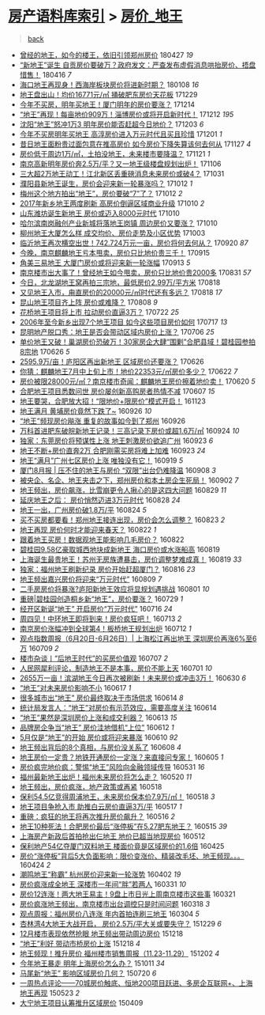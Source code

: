 [房产语料库索引](../../README.md)  > [房价_地王](房价_地王.md)
====
> [back](../README.md)

- [曾经的地王，如今的楼王，依旧引领郑州房价](http://jkwz.applinzi.com/ittc/7096727786834363403.html#%E6%9B%BE%E7%BB%8F%E7%9A%84%E5%9C%B0%E7%8E%8B%EF%BC%8C%E5%A6%82%E4%BB%8A%E7%9A%84%E6%A5%BC%E7%8E%8B%EF%BC%8C%E4%BE%9D%E6%97%A7%E5%BC%95%E9%A2%86%E9%83%91%E5%B7%9E%E6%88%BF%E4%BB%B7) 180427 *19* 
- [“新地王”诞生  自贡房价要破万？政府发文：严查发布虚假消息哄抬房价、捂盘惜售！](http://jkwz.applinzi.com/ittc/7092659432431551494.html#%E2%80%9C%E6%96%B0%E5%9C%B0%E7%8E%8B%E2%80%9D%E8%AF%9E%E7%94%9F++%E8%87%AA%E8%B4%A1%E6%88%BF%E4%BB%B7%E8%A6%81%E7%A0%B4%E4%B8%87%EF%BC%9F%E6%94%BF%E5%BA%9C%E5%8F%91%E6%96%87%EF%BC%9A%E4%B8%A5%E6%9F%A5%E5%8F%91%E5%B8%83%E8%99%9A%E5%81%87%E6%B6%88%E6%81%AF%E5%93%84%E6%8A%AC%E6%88%BF%E4%BB%B7%E3%80%81%E6%8D%82%E7%9B%98%E6%83%9C%E5%94%AE%EF%BC%81) 180416 *7* 
- [海口地王再现身！西海岸板块房价将进新时期？](http://jkwz.applinzi.com/ittc/7056209998328103946.html#%E6%B5%B7%E5%8F%A3%E5%9C%B0%E7%8E%8B%E5%86%8D%E7%8E%B0%E8%BA%AB%EF%BC%81%E8%A5%BF%E6%B5%B7%E5%B2%B8%E6%9D%BF%E5%9D%97%E6%88%BF%E4%BB%B7%E5%B0%86%E8%BF%9B%E6%96%B0%E6%97%B6%E6%9C%9F%EF%BC%9F) 180108 *16* 
- [地王盘出山！均价16771元/㎡ 捅破肥东房价天花板](http://jkwz.applinzi.com/ittc/7052596716501468176.html#%E5%9C%B0%E7%8E%8B%E7%9B%98%E5%87%BA%E5%B1%B1%EF%BC%81%E5%9D%87%E4%BB%B716771%E5%85%83%2F%E3%8E%A1+%E6%8D%85%E7%A0%B4%E8%82%A5%E4%B8%9C%E6%88%BF%E4%BB%B7%E5%A4%A9%E8%8A%B1%E6%9D%BF) 171229  
- [今年不买房，明年买地王！厦门明年的房价要涨？](http://jkwz.applinzi.com/ittc/7046962003627738128.html#%E4%BB%8A%E5%B9%B4%E4%B8%8D%E4%B9%B0%E6%88%BF%EF%BC%8C%E6%98%8E%E5%B9%B4%E4%B9%B0%E5%9C%B0%E7%8E%8B%EF%BC%81%E5%8E%A6%E9%97%A8%E6%98%8E%E5%B9%B4%E7%9A%84%E6%88%BF%E4%BB%B7%E8%A6%81%E6%B6%A8%EF%BC%9F) 171214  
- [“地王”再现！每亩地价909万！淄博房价或将开启新时代！](http://jkwz.applinzi.com/ittc/7046152903209780240.html#%E2%80%9C%E5%9C%B0%E7%8E%8B%E2%80%9D%E5%86%8D%E7%8E%B0%EF%BC%81%E6%AF%8F%E4%BA%A9%E5%9C%B0%E4%BB%B7909%E4%B8%87%EF%BC%81%E6%B7%84%E5%8D%9A%E6%88%BF%E4%BB%B7%E6%88%96%E5%B0%86%E5%BC%80%E5%90%AF%E6%96%B0%E6%97%B6%E4%BB%A3%EF%BC%81) 171212 *195* 
- [沈阳“地王”怒冲1万3 明年房价能否赶超今日地价？](http://jkwz.applinzi.com/ittc/7042763844198335504.html#%E6%B2%88%E9%98%B3%E2%80%9C%E5%9C%B0%E7%8E%8B%E2%80%9D%E6%80%92%E5%86%B21%E4%B8%873+%E6%98%8E%E5%B9%B4%E6%88%BF%E4%BB%B7%E8%83%BD%E5%90%A6%E8%B5%B6%E8%B6%85%E4%BB%8A%E6%97%A5%E5%9C%B0%E4%BB%B7%EF%BC%9F) 171203 *6* 
- [今年不买房明年买地王 高淳房价进入万元时代且买且珍惜](http://jkwz.applinzi.com/ittc/7042052443561526288.html#%E4%BB%8A%E5%B9%B4%E4%B8%8D%E4%B9%B0%E6%88%BF%E6%98%8E%E5%B9%B4%E4%B9%B0%E5%9C%B0%E7%8E%8B+%E9%AB%98%E6%B7%B3%E6%88%BF%E4%BB%B7%E8%BF%9B%E5%85%A5%E4%B8%87%E5%85%83%E6%97%B6%E4%BB%A3%E4%B8%94%E4%B9%B0%E4%B8%94%E7%8F%8D%E6%83%9C) 171201 *1* 
- [昔日地王面粉贵过面包意在推高房价 如今房价下降失算该何去何从](http://jkwz.applinzi.com/ittc/7040680835190096913.html#%E6%98%94%E6%97%A5%E5%9C%B0%E7%8E%8B%E9%9D%A2%E7%B2%89%E8%B4%B5%E8%BF%87%E9%9D%A2%E5%8C%85%E6%84%8F%E5%9C%A8%E6%8E%A8%E9%AB%98%E6%88%BF%E4%BB%B7+%E5%A6%82%E4%BB%8A%E6%88%BF%E4%BB%B7%E4%B8%8B%E9%99%8D%E5%A4%B1%E7%AE%97%E8%AF%A5%E4%BD%95%E5%8E%BB%E4%BD%95%E4%BB%8E) 171127 *4* 
- [房价低于周边1万/㎡，土拍没地王，未来楼市要降温？](http://jkwz.applinzi.com/ittc/7038333739883562000.html#%E6%88%BF%E4%BB%B7%E4%BD%8E%E4%BA%8E%E5%91%A8%E8%BE%B91%E4%B8%87%2F%E3%8E%A1%EF%BC%8C%E5%9C%9F%E6%8B%8D%E6%B2%A1%E5%9C%B0%E7%8E%8B%EF%BC%8C%E6%9C%AA%E6%9D%A5%E6%A5%BC%E5%B8%82%E8%A6%81%E9%99%8D%E6%B8%A9%EF%BC%9F) 171121 *1* 
- [南京高新明年房价奔2.5万/平？又一地王级楼盘规划出炉！](http://jkwz.applinzi.com/ittc/7032847144522875920.html#%E5%8D%97%E4%BA%AC%E9%AB%98%E6%96%B0%E6%98%8E%E5%B9%B4%E6%88%BF%E4%BB%B7%E5%A5%942.5%E4%B8%87%2F%E5%B9%B3%EF%BC%9F%E5%8F%88%E4%B8%80%E5%9C%B0%E7%8E%8B%E7%BA%A7%E6%A5%BC%E7%9B%98%E8%A7%84%E5%88%92%E5%87%BA%E7%82%89%EF%BC%81) 171106  
- [三大超2万地王动工！江北新区丢重磅消息未来房价或破4？](http://jkwz.applinzi.com/ittc/7030616995916153872.html#%E4%B8%89%E5%A4%A7%E8%B6%852%E4%B8%87%E5%9C%B0%E7%8E%8B%E5%8A%A8%E5%B7%A5%EF%BC%81%E6%B1%9F%E5%8C%97%E6%96%B0%E5%8C%BA%E4%B8%A2%E9%87%8D%E7%A3%85%E6%B6%88%E6%81%AF%E6%9C%AA%E6%9D%A5%E6%88%BF%E4%BB%B7%E6%88%96%E7%A0%B44%EF%BC%9F) 171031  
- [濮阳县新地王诞生，房价会迎来新一轮暴涨吗？](http://jkwz.applinzi.com/ittc/7023614621217457169.html#%E6%BF%AE%E9%98%B3%E5%8E%BF%E6%96%B0%E5%9C%B0%E7%8E%8B%E8%AF%9E%E7%94%9F%EF%BC%8C%E6%88%BF%E4%BB%B7%E4%BC%9A%E8%BF%8E%E6%9D%A5%E6%96%B0%E4%B8%80%E8%BD%AE%E6%9A%B4%E6%B6%A8%E5%90%97%EF%BC%9F) 171012 *1* 
- [梅州这个地方拍出“地王”，房价要破“7”了？](http://jkwz.applinzi.com/ittc/7023468667948499985.html#%E6%A2%85%E5%B7%9E%E8%BF%99%E4%B8%AA%E5%9C%B0%E6%96%B9%E6%8B%8D%E5%87%BA%E2%80%9C%E5%9C%B0%E7%8E%8B%E2%80%9D%EF%BC%8C%E6%88%BF%E4%BB%B7%E8%A6%81%E7%A0%B4%E2%80%9C7%E2%80%9D%E4%BA%86%EF%BC%9F) 171012 *2* 
- [2017年新乡地王两度刷新 高房价倒逼区域商业升级](http://jkwz.applinzi.com/ittc/7022814175733220369.html#2017%E5%B9%B4%E6%96%B0%E4%B9%A1%E5%9C%B0%E7%8E%8B%E4%B8%A4%E5%BA%A6%E5%88%B7%E6%96%B0+%E9%AB%98%E6%88%BF%E4%BB%B7%E5%80%92%E9%80%BC%E5%8C%BA%E5%9F%9F%E5%95%86%E4%B8%9A%E5%8D%87%E7%BA%A7) 171010 *2* 
- [山东潍坊诞生新地王 房价或迈入8000元时代](http://jkwz.applinzi.com/ittc/7022752079490319376.html#%E5%B1%B1%E4%B8%9C%E6%BD%8D%E5%9D%8A%E8%AF%9E%E7%94%9F%E6%96%B0%E5%9C%B0%E7%8E%8B+%E6%88%BF%E4%BB%B7%E6%88%96%E8%BF%88%E5%85%A58000%E5%85%83%E6%97%B6%E4%BB%A3) 171010  
- [哈尔滨南岗融创产业新城将落地王岗镇 周边房价又要涨？](http://jkwz.applinzi.com/ittc/7022701353187673105.html#%E5%93%88%E5%B0%94%E6%BB%A8%E5%8D%97%E5%B2%97%E8%9E%8D%E5%88%9B%E4%BA%A7%E4%B8%9A%E6%96%B0%E5%9F%8E%E5%B0%86%E8%90%BD%E5%9C%B0%E7%8E%8B%E5%B2%97%E9%95%87+%E5%91%A8%E8%BE%B9%E6%88%BF%E4%BB%B7%E5%8F%88%E8%A6%81%E6%B6%A8%EF%BC%9F) 171010  
- [柳州地王大厦怎么样 成交均价、房价走势及小区优势](http://jkwz.applinzi.com/ittc/7020136842542973969.html#%E6%9F%B3%E5%B7%9E%E5%9C%B0%E7%8E%8B%E5%A4%A7%E5%8E%A6%E6%80%8E%E4%B9%88%E6%A0%B7+%E6%88%90%E4%BA%A4%E5%9D%87%E4%BB%B7%E3%80%81%E6%88%BF%E4%BB%B7%E8%B5%B0%E5%8A%BF%E5%8F%8A%E5%B0%8F%E5%8C%BA%E4%BC%98%E5%8A%BF) 171003  
- [临沂地王再次横空出世！742.724万元一亩，房价将何去何从？](http://jkwz.applinzi.com/ittc/7015132946330289169.html#%E4%B8%B4%E6%B2%82%E5%9C%B0%E7%8E%8B%E5%86%8D%E6%AC%A1%E6%A8%AA%E7%A9%BA%E5%87%BA%E4%B8%96%EF%BC%81742.724%E4%B8%87%E5%85%83%E4%B8%80%E4%BA%A9%EF%BC%8C%E6%88%BF%E4%BB%B7%E5%B0%86%E4%BD%95%E5%8E%BB%E4%BD%95%E4%BB%8E%EF%BC%9F) 170920 *87* 
- [今晚，南京麒麟地王亏本甩卖，房价只比地价贵三千！](http://jkwz.applinzi.com/ittc/7013600644232119056.html#%E4%BB%8A%E6%99%9A%EF%BC%8C%E5%8D%97%E4%BA%AC%E9%BA%92%E9%BA%9F%E5%9C%B0%E7%8E%8B%E4%BA%8F%E6%9C%AC%E7%94%A9%E5%8D%96%EF%BC%8C%E6%88%BF%E4%BB%B7%E5%8F%AA%E6%AF%94%E5%9C%B0%E4%BB%B7%E8%B4%B5%E4%B8%89%E5%8D%83%EF%BC%81) 170915  
- [角美三易地王 大厦门房价或将迎来新一轮涨幅](http://jkwz.applinzi.com/ittc/7012717374019732497.html#%E8%A7%92%E7%BE%8E%E4%B8%89%E6%98%93%E5%9C%B0%E7%8E%8B+%E5%A4%A7%E5%8E%A6%E9%97%A8%E6%88%BF%E4%BB%B7%E6%88%96%E5%B0%86%E8%BF%8E%E6%9D%A5%E6%96%B0%E4%B8%80%E8%BD%AE%E6%B6%A8%E5%B9%85) 170913 *5* 
- [南京楼市出大事了！曾经地王如今甩卖，房价只比地价贵2000多](http://jkwz.applinzi.com/ittc/7007921127916307472.html#%E5%8D%97%E4%BA%AC%E6%A5%BC%E5%B8%82%E5%87%BA%E5%A4%A7%E4%BA%8B%E4%BA%86%EF%BC%81%E6%9B%BE%E7%BB%8F%E5%9C%B0%E7%8E%8B%E5%A6%82%E4%BB%8A%E7%94%A9%E5%8D%96%EF%BC%8C%E6%88%BF%E4%BB%B7%E5%8F%AA%E6%AF%94%E5%9C%B0%E4%BB%B7%E8%B4%B52000%E5%A4%9A) 170831 *57* 
- [今日，北龙湖地王窝再拍三宗地，最低房价2.99万/平方米](http://jkwz.applinzi.com/ittc/7003144972906529809.html#%E4%BB%8A%E6%97%A5%EF%BC%8C%E5%8C%97%E9%BE%99%E6%B9%96%E5%9C%B0%E7%8E%8B%E7%AA%9D%E5%86%8D%E6%8B%8D%E4%B8%89%E5%AE%97%E5%9C%B0%EF%BC%8C%E6%9C%80%E4%BD%8E%E6%88%BF%E4%BB%B72.99%E4%B8%87%2F%E5%B9%B3%E6%96%B9%E7%B1%B3) 170818  
- [又见地王入市，甪直房价的20000元/㎡时代还有多远？](http://jkwz.applinzi.com/ittc/7003066434262139921.html#%E5%8F%88%E8%A7%81%E5%9C%B0%E7%8E%8B%E5%85%A5%E5%B8%82%EF%BC%8C%E7%94%AA%E7%9B%B4%E6%88%BF%E4%BB%B7%E7%9A%8420000%E5%85%83%2F%E3%8E%A1%E6%97%B6%E4%BB%A3%E8%BF%98%E6%9C%89%E5%A4%9A%E8%BF%9C%EF%BC%9F) 170818 *17* 
- [昆山地王项目齐上阵 房价或难降？](http://jkwz.applinzi.com/ittc/6999553795393324049.html#%E6%98%86%E5%B1%B1%E5%9C%B0%E7%8E%8B%E9%A1%B9%E7%9B%AE%E9%BD%90%E4%B8%8A%E9%98%B5+%E6%88%BF%E4%BB%B7%E6%88%96%E9%9A%BE%E9%99%8D%EF%BC%9F) 170808 *9* 
- [花桥地王项目将上市 拉动房价直逼3万？](http://jkwz.applinzi.com/ittc/6993243750888113168.html#%E8%8A%B1%E6%A1%A5%E5%9C%B0%E7%8E%8B%E9%A1%B9%E7%9B%AE%E5%B0%86%E4%B8%8A%E5%B8%82+%E6%8B%89%E5%8A%A8%E6%88%BF%E4%BB%B7%E7%9B%B4%E9%80%BC3%E4%B8%87%EF%BC%9F) 170722 *25* 
- [2006年至今新乡出现7个地王项目 如今这些项目房价如何](http://jkwz.applinzi.com/ittc/6991267062927066129.html#2006%E5%B9%B4%E8%87%B3%E4%BB%8A%E6%96%B0%E4%B9%A1%E5%87%BA%E7%8E%B07%E4%B8%AA%E5%9C%B0%E7%8E%8B%E9%A1%B9%E7%9B%AE+%E5%A6%82%E4%BB%8A%E8%BF%99%E4%BA%9B%E9%A1%B9%E7%9B%AE%E6%88%BF%E4%BB%B7%E5%A6%82%E4%BD%95) 170717 *13* 
- [昆明地产脱口秀：地王是否会带动区域内房价上涨？](http://jkwz.applinzi.com/ittc/6986985297945297936.html#%E6%98%86%E6%98%8E%E5%9C%B0%E4%BA%A7%E8%84%B1%E5%8F%A3%E7%A7%80%EF%BC%9A%E5%9C%B0%E7%8E%8B%E6%98%AF%E5%90%A6%E4%BC%9A%E5%B8%A6%E5%8A%A8%E5%8C%BA%E5%9F%9F%E5%86%85%E6%88%BF%E4%BB%B7%E4%B8%8A%E6%B6%A8%EF%BC%9F) 170706 *25* 
- [单价地王又破！巢湖房价恐破万！30家房企大肆“围剿”合肥县域！碧桂园参拍8宗地](http://jkwz.applinzi.com/ittc/6983623530447897605.html#%E5%8D%95%E4%BB%B7%E5%9C%B0%E7%8E%8B%E5%8F%88%E7%A0%B4%EF%BC%81%E5%B7%A2%E6%B9%96%E6%88%BF%E4%BB%B7%E6%81%90%E7%A0%B4%E4%B8%87%EF%BC%8130%E5%AE%B6%E6%88%BF%E4%BC%81%E5%A4%A7%E8%82%86%E2%80%9C%E5%9B%B4%E5%89%BF%E2%80%9D%E5%90%88%E8%82%A5%E5%8E%BF%E5%9F%9F%EF%BC%81%E7%A2%A7%E6%A1%82%E5%9B%AD%E5%8F%82%E6%8B%8D8%E5%AE%97%E5%9C%B0) 170626 *5* 
- [2595.9万/亩！庐阳区再出新地王 区域房价还要涨？](http://jkwz.applinzi.com/ittc/6983579022637138948.html#2595.9%E4%B8%87%2F%E4%BA%A9%EF%BC%81%E5%BA%90%E9%98%B3%E5%8C%BA%E5%86%8D%E5%87%BA%E6%96%B0%E5%9C%B0%E7%8E%8B+%E5%8C%BA%E5%9F%9F%E6%88%BF%E4%BB%B7%E8%BF%98%E8%A6%81%E6%B6%A8%EF%BC%9F) 170626  
- [你猜：麒麟地王7月中上旬上市！地价22353元/㎡房价多少？](http://jkwz.applinzi.com/ittc/6982022993956832261.html#%E4%BD%A0%E7%8C%9C%EF%BC%9A%E9%BA%92%E9%BA%9F%E5%9C%B0%E7%8E%8B7%E6%9C%88%E4%B8%AD%E4%B8%8A%E6%97%AC%E4%B8%8A%E5%B8%82%EF%BC%81%E5%9C%B0%E4%BB%B722353%E5%85%83%2F%E3%8E%A1%E6%88%BF%E4%BB%B7%E5%A4%9A%E5%B0%91%EF%BC%9F) 170622 *7* 
- [房价被限28000元/㎡？南京楼市奇闻：麒麟地王房价擦着地价卖！](http://jkwz.applinzi.com/ittc/6981308004128261125.html#%E6%88%BF%E4%BB%B7%E8%A2%AB%E9%99%9028000%E5%85%83%2F%E3%8E%A1%EF%BC%9F%E5%8D%97%E4%BA%AC%E6%A5%BC%E5%B8%82%E5%A5%87%E9%97%BB%EF%BC%9A%E9%BA%92%E9%BA%9F%E5%9C%B0%E7%8E%8B%E6%88%BF%E4%BB%B7%E6%93%A6%E7%9D%80%E5%9C%B0%E4%BB%B7%E5%8D%96%EF%BC%81) 170620 *5* 
- [合肥地王项目悉数问世 房价屡创新高购房者热情不减](http://jkwz.applinzi.com/ittc/6976338147838264324.html#%E5%90%88%E8%82%A5%E5%9C%B0%E7%8E%8B%E9%A1%B9%E7%9B%AE%E6%82%89%E6%95%B0%E9%97%AE%E4%B8%96+%E6%88%BF%E4%BB%B7%E5%B1%A1%E5%88%9B%E6%96%B0%E9%AB%98%E8%B4%AD%E6%88%BF%E8%80%85%E7%83%AD%E6%83%85%E4%B8%8D%E5%87%8F) 170607 *15* 
- [地王要哭，合肥放大招！“限地价+限房价”模式开启！](http://jkwz.applinzi.com/ittc/6903703098576339972.html#%E5%9C%B0%E7%8E%8B%E8%A6%81%E5%93%AD%EF%BC%8C%E5%90%88%E8%82%A5%E6%94%BE%E5%A4%A7%E6%8B%9B%EF%BC%81%E2%80%9C%E9%99%90%E5%9C%B0%E4%BB%B7%2B%E9%99%90%E6%88%BF%E4%BB%B7%E2%80%9D%E6%A8%A1%E5%BC%8F%E5%BC%80%E5%90%AF%EF%BC%81) 161123  
- [地王满月 黄埔房价竟然下跌了~](http://jkwz.applinzi.com/ittc/6882295006617928708.html#%E5%9C%B0%E7%8E%8B%E6%BB%A1%E6%9C%88+%E9%BB%84%E5%9F%94%E6%88%BF%E4%BB%B7%E7%AB%9F%E7%84%B6%E4%B8%8B%E8%B7%8C%E4%BA%86%7E) 160926 *10* 
- [“地王”频现房价飚涨 重复的故事如今到了郑州](http://jkwz.applinzi.com/ittc/6882105369672811524.html#%E2%80%9C%E5%9C%B0%E7%8E%8B%E2%80%9D%E9%A2%91%E7%8E%B0%E6%88%BF%E4%BB%B7%E9%A3%9A%E6%B6%A8+%E9%87%8D%E5%A4%8D%E7%9A%84%E6%95%85%E4%BA%8B%E5%A6%82%E4%BB%8A%E5%88%B0%E4%BA%86%E9%83%91%E5%B7%9E) 160926  
- [万科首进肥东破皖新地王记录！三高记录下房价或超1.6万/㎡](http://jkwz.applinzi.com/ittc/6881534382392738820.html#%E4%B8%87%E7%A7%91%E9%A6%96%E8%BF%9B%E8%82%A5%E4%B8%9C%E7%A0%B4%E7%9A%96%E6%96%B0%E5%9C%B0%E7%8E%8B%E8%AE%B0%E5%BD%95%EF%BC%81%E4%B8%89%E9%AB%98%E8%AE%B0%E5%BD%95%E4%B8%8B%E6%88%BF%E4%BB%B7%E6%88%96%E8%B6%851.6%E4%B8%87%2F%E3%8E%A1) 160924 *10* 
- [独家：东莞房价将预谋性上涨 地王刺激房价欲追广州](http://jkwz.applinzi.com/ittc/6881019191783588868.html#%E7%8B%AC%E5%AE%B6%EF%BC%9A%E4%B8%9C%E8%8E%9E%E6%88%BF%E4%BB%B7%E5%B0%86%E9%A2%84%E8%B0%8B%E6%80%A7%E4%B8%8A%E6%B6%A8+%E5%9C%B0%E7%8E%8B%E5%88%BA%E6%BF%80%E6%88%BF%E4%BB%B7%E6%AC%B2%E8%BF%BD%E5%B9%BF%E5%B7%9E) 160923 *6* 
- [地王不断+房价直奔2万 合肥刚需买房将难上加难](http://jkwz.applinzi.com/ittc/6880983074552153093.html#%E5%9C%B0%E7%8E%8B%E4%B8%8D%E6%96%AD%2B%E6%88%BF%E4%BB%B7%E7%9B%B4%E5%A5%942%E4%B8%87+%E5%90%88%E8%82%A5%E5%88%9A%E9%9C%80%E4%B9%B0%E6%88%BF%E5%B0%86%E9%9A%BE%E4%B8%8A%E5%8A%A0%E9%9A%BE) 160923 *24* 
- [地王“满月”广州七区房价上涨 唯独没有它！](http://jkwz.applinzi.com/ittc/6879649949024781317.html#%E5%9C%B0%E7%8E%8B%E2%80%9C%E6%BB%A1%E6%9C%88%E2%80%9D%E5%B9%BF%E5%B7%9E%E4%B8%83%E5%8C%BA%E6%88%BF%E4%BB%B7%E4%B8%8A%E6%B6%A8+%E5%94%AF%E7%8B%AC%E6%B2%A1%E6%9C%89%E5%AE%83%EF%BC%81) 160919 *5* 
- [厦门8月报 | 压不住的地王与房价 “双限”出台仍难降温](http://jkwz.applinzi.com/ittc/6875529612523734021.html#%E5%8E%A6%E9%97%A88%E6%9C%88%E6%8A%A5+%7C+%E5%8E%8B%E4%B8%8D%E4%BD%8F%E7%9A%84%E5%9C%B0%E7%8E%8B%E4%B8%8E%E6%88%BF%E4%BB%B7+%E2%80%9C%E5%8F%8C%E9%99%90%E2%80%9D%E5%87%BA%E5%8F%B0%E4%BB%8D%E9%9A%BE%E9%99%8D%E6%B8%A9) 160908 *3* 
- [被央企、名企、地王夹击之下，郑州房价和本土房企生死局！](http://jkwz.applinzi.com/ittc/6873259105971602437.html#%E8%A2%AB%E5%A4%AE%E4%BC%81%E3%80%81%E5%90%8D%E4%BC%81%E3%80%81%E5%9C%B0%E7%8E%8B%E5%A4%B9%E5%87%BB%E4%B9%8B%E4%B8%8B%EF%BC%8C%E9%83%91%E5%B7%9E%E6%88%BF%E4%BB%B7%E5%92%8C%E6%9C%AC%E5%9C%9F%E6%88%BF%E4%BC%81%E7%94%9F%E6%AD%BB%E5%B1%80%EF%BC%81) 160902 *7* 
- [地王频出，房价飙涨，比雪崩更令人揪心的是这四大问题](http://jkwz.applinzi.com/ittc/6871741705136636933.html#%E5%9C%B0%E7%8E%8B%E9%A2%91%E5%87%BA%EF%BC%8C%E6%88%BF%E4%BB%B7%E9%A3%99%E6%B6%A8%EF%BC%8C%E6%AF%94%E9%9B%AA%E5%B4%A9%E6%9B%B4%E4%BB%A4%E4%BA%BA%E6%8F%AA%E5%BF%83%E7%9A%84%E6%98%AF%E8%BF%99%E5%9B%9B%E5%A4%A7%E9%97%AE%E9%A2%98) 160829 *11* 
- [延庆地王之后： 房价悄然迈进3万元时代](http://jkwz.applinzi.com/ittc/6871427448989811716.html#%E5%BB%B6%E5%BA%86%E5%9C%B0%E7%8E%8B%E4%B9%8B%E5%90%8E%EF%BC%9A+%E6%88%BF%E4%BB%B7%E6%82%84%E7%84%B6%E8%BF%88%E8%BF%9B3%E4%B8%87%E5%85%83%E6%97%B6%E4%BB%A3) 160828 *24* 
- [地王一出，广州房价破1.8万/平](http://jkwz.applinzi.com/ittc/6869934396991341572.html#%E5%9C%B0%E7%8E%8B%E4%B8%80%E5%87%BA%EF%BC%8C%E5%B9%BF%E5%B7%9E%E6%88%BF%E4%BB%B7%E7%A0%B41.8%E4%B8%87%2F%E5%B9%B3) 160824 *5* 
- [买不买房都要看！郑州地王接连出现，房价会怎么调整？](http://jkwz.applinzi.com/ittc/6869503065702532101.html#%E4%B9%B0%E4%B8%8D%E4%B9%B0%E6%88%BF%E9%83%BD%E8%A6%81%E7%9C%8B%EF%BC%81%E9%83%91%E5%B7%9E%E5%9C%B0%E7%8E%8B%E6%8E%A5%E8%BF%9E%E5%87%BA%E7%8E%B0%EF%BC%8C%E6%88%BF%E4%BB%B7%E4%BC%9A%E6%80%8E%E4%B9%88%E8%B0%83%E6%95%B4%EF%BC%9F) 160823 *2* 
- [地王再现 房价何时才能迎来春天？](http://jkwz.applinzi.com/ittc/6869231177747137540.html#%E5%9C%B0%E7%8E%8B%E5%86%8D%E7%8E%B0+%E6%88%BF%E4%BB%B7%E4%BD%95%E6%97%B6%E6%89%8D%E8%83%BD%E8%BF%8E%E6%9D%A5%E6%98%A5%E5%A4%A9%EF%BC%9F) 160822 *1* 
- [跟着地王买房！数据观地王能影响几毛房价？](http://jkwz.applinzi.com/ittc/6869112954787726341.html#%E8%B7%9F%E7%9D%80%E5%9C%B0%E7%8E%8B%E4%B9%B0%E6%88%BF%EF%BC%81%E6%95%B0%E6%8D%AE%E8%A7%82%E5%9C%B0%E7%8E%8B%E8%83%BD%E5%BD%B1%E5%93%8D%E5%87%A0%E6%AF%9B%E6%88%BF%E4%BB%B7%EF%BC%9F) 160822  
- [碧桂园9.58亿豪取城西地块成新地王 海口房价或水涨船高](http://jkwz.applinzi.com/ittc/6868213743653225477.html#%E7%A2%A7%E6%A1%82%E5%9B%AD9.58%E4%BA%BF%E8%B1%AA%E5%8F%96%E5%9F%8E%E8%A5%BF%E5%9C%B0%E5%9D%97%E6%88%90%E6%96%B0%E5%9C%B0%E7%8E%8B+%E6%B5%B7%E5%8F%A3%E6%88%BF%E4%BB%B7%E6%88%96%E6%B0%B4%E6%B6%A8%E8%88%B9%E9%AB%98) 160819  
- [上海诞生最贵地王！苏州无房族遭暴击，房价调整梦难成真！](http://jkwz.applinzi.com/ittc/6868079450301924357.html#%E4%B8%8A%E6%B5%B7%E8%AF%9E%E7%94%9F%E6%9C%80%E8%B4%B5%E5%9C%B0%E7%8E%8B%EF%BC%81%E8%8B%8F%E5%B7%9E%E6%97%A0%E6%88%BF%E6%97%8F%E9%81%AD%E6%9A%B4%E5%87%BB%EF%BC%8C%E6%88%BF%E4%BB%B7%E8%B0%83%E6%95%B4%E6%A2%A6%E9%9A%BE%E6%88%90%E7%9C%9F%EF%BC%81) 160819 *33* 
- [独家：福州地王刷新纪录 房价开始赶超厦门？](http://jkwz.applinzi.com/ittc/6866931283124552708.html#%E7%8B%AC%E5%AE%B6%EF%BC%9A%E7%A6%8F%E5%B7%9E%E5%9C%B0%E7%8E%8B%E5%88%B7%E6%96%B0%E7%BA%AA%E5%BD%95+%E6%88%BF%E4%BB%B7%E5%BC%80%E5%A7%8B%E8%B5%B6%E8%B6%85%E5%8E%A6%E9%97%A8%EF%BC%9F) 160816 *23* 
- [地王频出嘉兴房价将迎来“万元时代”](http://jkwz.applinzi.com/ittc/6864309072647685125.html#%E5%9C%B0%E7%8E%8B%E9%A2%91%E5%87%BA%E5%98%89%E5%85%B4%E6%88%BF%E4%BB%B7%E5%B0%86%E8%BF%8E%E6%9D%A5%E2%80%9C%E4%B8%87%E5%85%83%E6%97%B6%E4%BB%A3%E2%80%9D) 160809 *7* 
- [二手房房价将暴涨?庐阳新地王效应将显规划遇挑战](http://jkwz.applinzi.com/ittc/6861317098210591749.html#%E4%BA%8C%E6%89%8B%E6%88%BF%E6%88%BF%E4%BB%B7%E5%B0%86%E6%9A%B4%E6%B6%A8%3F%E5%BA%90%E9%98%B3%E6%96%B0%E5%9C%B0%E7%8E%8B%E6%95%88%E5%BA%94%E5%B0%86%E6%98%BE%E8%A7%84%E5%88%92%E9%81%87%E6%8C%91%E6%88%98) 160801 *10* 
- [重磅|碧桂园创造桐乡新“地王”，房价要涨？](http://jkwz.applinzi.com/ittc/6860295980288836612.html#%E9%87%8D%E7%A3%85%7C%E7%A2%A7%E6%A1%82%E5%9B%AD%E5%88%9B%E9%80%A0%E6%A1%90%E4%B9%A1%E6%96%B0%E2%80%9C%E5%9C%B0%E7%8E%8B%E2%80%9D%EF%BC%8C%E6%88%BF%E4%BB%B7%E8%A6%81%E6%B6%A8%EF%BC%9F) 160729 *1* 
- [经开区新诞“地王” 开启房价“万元时代”](http://jkwz.applinzi.com/ittc/6855000125977658373.html#%E7%BB%8F%E5%BC%80%E5%8C%BA%E6%96%B0%E8%AF%9E%E2%80%9C%E5%9C%B0%E7%8E%8B%E2%80%9D+%E5%BC%80%E5%90%AF%E6%88%BF%E4%BB%B7%E2%80%9C%E4%B8%87%E5%85%83%E6%97%B6%E4%BB%A3%E2%80%9D) 160716 *24* 
- [周四见！中环地王即将到来！房价疯狂吧！](http://jkwz.applinzi.com/ittc/6854427112748090372.html#%E5%91%A8%E5%9B%9B%E8%A7%81%EF%BC%81%E4%B8%AD%E7%8E%AF%E5%9C%B0%E7%8E%8B%E5%8D%B3%E5%B0%86%E5%88%B0%E6%9D%A5%EF%BC%81%E6%88%BF%E4%BB%B7%E7%96%AF%E7%8B%82%E5%90%A7%EF%BC%81) 160713 *2* 
- [南京房价涨幅冲到全球第4！板桥地王规划出炉](http://jkwz.applinzi.com/ittc/6853872319168250885.html#%E5%8D%97%E4%BA%AC%E6%88%BF%E4%BB%B7%E6%B6%A8%E5%B9%85%E5%86%B2%E5%88%B0%E5%85%A8%E7%90%83%E7%AC%AC4%EF%BC%81%E6%9D%BF%E6%A1%A5%E5%9C%B0%E7%8E%8B%E8%A7%84%E5%88%92%E5%87%BA%E7%82%89) 160712 *1* 
- [观点指数周报（6月20日-6月26日）| 上海松江再出地王 深圳房价再涨6%至6万](http://jkwz.applinzi.com/ittc/6852643169241662468.html#%E8%A7%82%E7%82%B9%E6%8C%87%E6%95%B0%E5%91%A8%E6%8A%A5%EF%BC%886%E6%9C%8820%E6%97%A5-6%E6%9C%8826%E6%97%A5%EF%BC%89%7C+%E4%B8%8A%E6%B5%B7%E6%9D%BE%E6%B1%9F%E5%86%8D%E5%87%BA%E5%9C%B0%E7%8E%8B+%E6%B7%B1%E5%9C%B3%E6%88%BF%E4%BB%B7%E5%86%8D%E6%B6%A86%25%E8%87%B36%E4%B8%87) 160709 *2* 
- [楼市杂谈丨“后地王时代”的买房价值观](http://jkwz.applinzi.com/ittc/6852112776046314501.html#%E6%A5%BC%E5%B8%82%E6%9D%82%E8%B0%88%E4%B8%A8%E2%80%9C%E5%90%8E%E5%9C%B0%E7%8E%8B%E6%97%B6%E4%BB%A3%E2%80%9D%E7%9A%84%E4%B9%B0%E6%88%BF%E4%BB%B7%E5%80%BC%E8%A7%82) 160707 *2* 
- [人民网犀利评论，制造地王不是本事，房价不能上天](http://jkwz.applinzi.com/ittc/6849841633423787013.html#%E4%BA%BA%E6%B0%91%E7%BD%91%E7%8A%80%E5%88%A9%E8%AF%84%E8%AE%BA%EF%BC%8C%E5%88%B6%E9%80%A0%E5%9C%B0%E7%8E%8B%E4%B8%8D%E6%98%AF%E6%9C%AC%E4%BA%8B%EF%BC%8C%E6%88%BF%E4%BB%B7%E4%B8%8D%E8%83%BD%E4%B8%8A%E5%A4%A9) 160701 *10* 
- [2655万一亩！滨湖地王今日再次被刷新！未来房价或冲击3万！](http://jkwz.applinzi.com/ittc/6849443141433951236.html#2655%E4%B8%87%E4%B8%80%E4%BA%A9%EF%BC%81%E6%BB%A8%E6%B9%96%E5%9C%B0%E7%8E%8B%E4%BB%8A%E6%97%A5%E5%86%8D%E6%AC%A1%E8%A2%AB%E5%88%B7%E6%96%B0%EF%BC%81%E6%9C%AA%E6%9D%A5%E6%88%BF%E4%BB%B7%E6%88%96%E5%86%B2%E5%87%BB3%E4%B8%87%EF%BC%81) 160630 *6* 
- [“地王”对未来房价影响不小](http://jkwz.applinzi.com/ittc/6844567154170790917.html#%E2%80%9C%E5%9C%B0%E7%8E%8B%E2%80%9D%E5%AF%B9%E6%9C%AA%E6%9D%A5%E6%88%BF%E4%BB%B7%E5%BD%B1%E5%93%8D%E4%B8%8D%E5%B0%8F) 160617 *1* 
- [很多城市出“地王” 房价最终取决于市场供求](http://jkwz.applinzi.com/ittc/6843606149475337221.html#%E5%BE%88%E5%A4%9A%E5%9F%8E%E5%B8%82%E5%87%BA%E2%80%9C%E5%9C%B0%E7%8E%8B%E2%80%9D+%E6%88%BF%E4%BB%B7%E6%9C%80%E7%BB%88%E5%8F%96%E5%86%B3%E4%BA%8E%E5%B8%82%E5%9C%BA%E4%BE%9B%E6%B1%82) 160614 *8* 
- [统计局发言人：“地王”对房价有示范效应，需要高度关注](http://jkwz.applinzi.com/ittc/6843480881880368132.html#%E7%BB%9F%E8%AE%A1%E5%B1%80%E5%8F%91%E8%A8%80%E4%BA%BA%EF%BC%9A%E2%80%9C%E5%9C%B0%E7%8E%8B%E2%80%9D%E5%AF%B9%E6%88%BF%E4%BB%B7%E6%9C%89%E7%A4%BA%E8%8C%83%E6%95%88%E5%BA%94%EF%BC%8C%E9%9C%80%E8%A6%81%E9%AB%98%E5%BA%A6%E5%85%B3%E6%B3%A8) 160614  
- [“地王”果然是深圳房价上涨和成交利器？](http://jkwz.applinzi.com/ittc/6843254746991035397.html#%E2%80%9C%E5%9C%B0%E7%8E%8B%E2%80%9D%E6%9E%9C%E7%84%B6%E6%98%AF%E6%B7%B1%E5%9C%B3%E6%88%BF%E4%BB%B7%E4%B8%8A%E6%B6%A8%E5%92%8C%E6%88%90%E4%BA%A4%E5%88%A9%E5%99%A8%EF%BC%9F) 160613 *15* 
- [品牌房企争当“地王” 房价洼地借机“上位”](http://jkwz.applinzi.com/ittc/6842852514554446852.html#%E5%93%81%E7%89%8C%E6%88%BF%E4%BC%81%E4%BA%89%E5%BD%93%E2%80%9C%E5%9C%B0%E7%8E%8B%E2%80%9D+%E6%88%BF%E4%BB%B7%E6%B4%BC%E5%9C%B0%E5%80%9F%E6%9C%BA%E2%80%9C%E4%B8%8A%E4%BD%8D%E2%80%9D) 160612 *1* 
- [5月仅是“地王”的开始 房价或将迎来暴涨](http://jkwz.applinzi.com/ittc/6842159618817786885.html#5%E6%9C%88%E4%BB%85%E6%98%AF%E2%80%9C%E5%9C%B0%E7%8E%8B%E2%80%9D%E7%9A%84%E5%BC%80%E5%A7%8B+%E6%88%BF%E4%BB%B7%E6%88%96%E5%B0%86%E8%BF%8E%E6%9D%A5%E6%9A%B4%E6%B6%A8) 160610 *92* 
- [地王频出背后的8个真相，与房价没关系了](http://jkwz.applinzi.com/ittc/6840692681508127749.html#%E5%9C%B0%E7%8E%8B%E9%A2%91%E5%87%BA%E8%83%8C%E5%90%8E%E7%9A%848%E4%B8%AA%E7%9C%9F%E7%9B%B8%EF%BC%8C%E4%B8%8E%E6%88%BF%E4%BB%B7%E6%B2%A1%E5%85%B3%E7%B3%BB%E4%BA%86) 160608 *4* 
- [地王房价一定贵？地铁开通房价一定涨？来直接问专家！](http://jkwz.applinzi.com/ittc/6840204226885846021.html#%E5%9C%B0%E7%8E%8B%E6%88%BF%E4%BB%B7%E4%B8%80%E5%AE%9A%E8%B4%B5%EF%BC%9F%E5%9C%B0%E9%93%81%E5%BC%80%E9%80%9A%E6%88%BF%E4%BB%B7%E4%B8%80%E5%AE%9A%E6%B6%A8%EF%BC%9F%E6%9D%A5%E7%9B%B4%E6%8E%A5%E9%97%AE%E4%B8%93%E5%AE%B6%EF%BC%81) 160605 *1* 
- [房价疯完地价疯：警惕“地王”风险向金融领域传导](http://jkwz.applinzi.com/ittc/6838436540161983492.html#%E6%88%BF%E4%BB%B7%E7%96%AF%E5%AE%8C%E5%9C%B0%E4%BB%B7%E7%96%AF%EF%BC%9A%E8%AD%A6%E6%83%95%E2%80%9C%E5%9C%B0%E7%8E%8B%E2%80%9D%E9%A3%8E%E9%99%A9%E5%90%91%E9%87%91%E8%9E%8D%E9%A2%86%E5%9F%9F%E4%BC%A0%E5%AF%BC) 160531 *16* 
- [福州最新地王出炉！福州未来房价将怎么走？](http://jkwz.applinzi.com/ittc/6834326188616844292.html#%E7%A6%8F%E5%B7%9E%E6%9C%80%E6%96%B0%E5%9C%B0%E7%8E%8B%E5%87%BA%E7%82%89%EF%BC%81%E7%A6%8F%E5%B7%9E%E6%9C%AA%E6%9D%A5%E6%88%BF%E4%BB%B7%E5%B0%86%E6%80%8E%E4%B9%88%E8%B5%B0%EF%BC%9F) 160520 *11* 
- [地王频出，房价疯涨，地产政策或再紧](http://jkwz.applinzi.com/ittc/6833537746974802949.html#%E5%9C%B0%E7%8E%8B%E9%A2%91%E5%87%BA%EF%BC%8C%E6%88%BF%E4%BB%B7%E7%96%AF%E6%B6%A8%EF%BC%8C%E5%9C%B0%E4%BA%A7%E6%94%BF%E7%AD%96%E6%88%96%E5%86%8D%E7%B4%A7) 160518  
- [保利54.5亿竞得周浦地王，未来房价保本价7.9万/㎡！](http://jkwz.applinzi.com/ittc/6833505657504138245.html#%E4%BF%9D%E5%88%A954.5%E4%BA%BF%E7%AB%9E%E5%BE%97%E5%91%A8%E6%B5%A6%E5%9C%B0%E7%8E%8B%EF%BC%8C%E6%9C%AA%E6%9D%A5%E6%88%BF%E4%BB%B7%E4%BF%9D%E6%9C%AC%E4%BB%B77.9%E4%B8%87%2F%E3%8E%A1%EF%BC%81) 160518 *3* 
- [地王项目争抢入市 助推白云房价直逼3万/平](http://jkwz.applinzi.com/ittc/6833255534899512325.html#%E5%9C%B0%E7%8E%8B%E9%A1%B9%E7%9B%AE%E4%BA%89%E6%8A%A2%E5%85%A5%E5%B8%82+%E5%8A%A9%E6%8E%A8%E7%99%BD%E4%BA%91%E6%88%BF%E4%BB%B7%E7%9B%B4%E9%80%BC3%E4%B8%87%2F%E5%B9%B3) 160517 *1* 
- [重磅：疯狂的地王将再次推升房价飙升？](http://jkwz.applinzi.com/ittc/6832752353341867013.html#%E9%87%8D%E7%A3%85%EF%BC%9A%E7%96%AF%E7%8B%82%E7%9A%84%E5%9C%B0%E7%8E%8B%E5%B0%86%E5%86%8D%E6%AC%A1%E6%8E%A8%E5%8D%87%E6%88%BF%E4%BB%B7%E9%A3%99%E5%8D%87%EF%BC%9F) 160516 *2* 
- [地王10种死法！合肥房价最后“涨停板”在5.27肥东地王？](http://jkwz.applinzi.com/ittc/6832342371303687173.html#%E5%9C%B0%E7%8E%8B10%E7%A7%8D%E6%AD%BB%E6%B3%95%EF%BC%81%E5%90%88%E8%82%A5%E6%88%BF%E4%BB%B7%E6%9C%80%E5%90%8E%E2%80%9C%E6%B6%A8%E5%81%9C%E6%9D%BF%E2%80%9D%E5%9C%A85.27%E8%82%A5%E4%B8%9C%E5%9C%B0%E7%8E%8B%EF%BC%9F) 160515 *39* 
- [上海房产新政后首拍抢出仨地王 地价已超当地现房价](http://jkwz.applinzi.com/ittc/6831238959421981700.html#%E4%B8%8A%E6%B5%B7%E6%88%BF%E4%BA%A7%E6%96%B0%E6%94%BF%E5%90%8E%E9%A6%96%E6%8B%8D%E6%8A%A2%E5%87%BA%E4%BB%A8%E5%9C%B0%E7%8E%8B+%E5%9C%B0%E4%BB%B7%E5%B7%B2%E8%B6%85%E5%BD%93%E5%9C%B0%E7%8E%B0%E6%88%BF%E4%BB%B7) 160512  
- [保利地产54亿夺厦门双料地王 楼面价竟是区域房价的1.6倍](http://jkwz.applinzi.com/ittc/6825121549933609989.html#%E4%BF%9D%E5%88%A9%E5%9C%B0%E4%BA%A754%E4%BA%BF%E5%A4%BA%E5%8E%A6%E9%97%A8%E5%8F%8C%E6%96%99%E5%9C%B0%E7%8E%8B+%E6%A5%BC%E9%9D%A2%E4%BB%B7%E7%AB%9F%E6%98%AF%E5%8C%BA%E5%9F%9F%E6%88%BF%E4%BB%B7%E7%9A%841.6%E5%80%8D) 160425  
- [房价“涨停板”背后5大负面影响：限价变涨价、精装改毛坯、地王频现。。。](http://jkwz.applinzi.com/ittc/6824731136739509252.html#%E6%88%BF%E4%BB%B7%E2%80%9C%E6%B6%A8%E5%81%9C%E6%9D%BF%E2%80%9D%E8%83%8C%E5%90%8E5%E5%A4%A7%E8%B4%9F%E9%9D%A2%E5%BD%B1%E5%93%8D%EF%BC%9A%E9%99%90%E4%BB%B7%E5%8F%98%E6%B6%A8%E4%BB%B7%E3%80%81%E7%B2%BE%E8%A3%85%E6%94%B9%E6%AF%9B%E5%9D%AF%E3%80%81%E5%9C%B0%E7%8E%8B%E9%A2%91%E7%8E%B0%E3%80%82%E3%80%82%E3%80%82) 160424 *2* 
- [潮鸣地王“称霸”  杭州房价迎来新一轮涨势](http://jkwz.applinzi.com/ittc/6816612136088241156.html#%E6%BD%AE%E9%B8%A3%E5%9C%B0%E7%8E%8B%E2%80%9C%E7%A7%B0%E9%9C%B8%E2%80%9D++%E6%9D%AD%E5%B7%9E%E6%88%BF%E4%BB%B7%E8%BF%8E%E6%9D%A5%E6%96%B0%E4%B8%80%E8%BD%AE%E6%B6%A8%E5%8A%BF) 160402 *19* 
- [房价疯涨成全地王 深楼市一年间“胖”若两人](http://jkwz.applinzi.com/ittc/6815723801144722437.html#%E6%88%BF%E4%BB%B7%E7%96%AF%E6%B6%A8%E6%88%90%E5%85%A8%E5%9C%B0%E7%8E%8B+%E6%B7%B1%E6%A5%BC%E5%B8%82%E4%B8%80%E5%B9%B4%E9%97%B4%E2%80%9C%E8%83%96%E2%80%9D%E8%8B%A5%E4%B8%A4%E4%BA%BA) 160331 *10* 
- [房价12连涨！两大地王易主！9盘上市日光上周南京楼市这些事](http://jkwz.applinzi.com/ittc/6812080397147964420.html#%E6%88%BF%E4%BB%B712%E8%BF%9E%E6%B6%A8%EF%BC%81%E4%B8%A4%E5%A4%A7%E5%9C%B0%E7%8E%8B%E6%98%93%E4%B8%BB%EF%BC%819%E7%9B%98%E4%B8%8A%E5%B8%82%E6%97%A5%E5%85%89%E4%B8%8A%E5%91%A8%E5%8D%97%E4%BA%AC%E6%A5%BC%E5%B8%82%E8%BF%99%E4%BA%9B%E4%BA%8B) 160321  
- [房价疯涨地王频出，南京楼市出台调控只是时间问题](http://jkwz.applinzi.com/ittc/6810994672277128197.html#%E6%88%BF%E4%BB%B7%E7%96%AF%E6%B6%A8%E5%9C%B0%E7%8E%8B%E9%A2%91%E5%87%BA%EF%BC%8C%E5%8D%97%E4%BA%AC%E6%A5%BC%E5%B8%82%E5%87%BA%E5%8F%B0%E8%B0%83%E6%8E%A7%E5%8F%AA%E6%98%AF%E6%97%B6%E9%97%B4%E9%97%AE%E9%A2%98) 160318 *3* 
- [观点周报：福州房价八连涨 年内首拍连刷三地王](http://jkwz.applinzi.com/ittc/6805770639021442052.html#%E8%A7%82%E7%82%B9%E5%91%A8%E6%8A%A5%EF%BC%9A%E7%A6%8F%E5%B7%9E%E6%88%BF%E4%BB%B7%E5%85%AB%E8%BF%9E%E6%B6%A8+%E5%B9%B4%E5%86%85%E9%A6%96%E6%8B%8D%E8%BF%9E%E5%88%B7%E4%B8%89%E5%9C%B0%E7%8E%8B) 160304 *5* 
- [杏林湾4大地王大战开启， 房价2.5万/平大关或要失守？](http://jkwz.applinzi.com/ittc/6781172832025445381.html#%E6%9D%8F%E6%9E%97%E6%B9%BE4%E5%A4%A7%E5%9C%B0%E7%8E%8B%E5%A4%A7%E6%88%98%E5%BC%80%E5%90%AF%EF%BC%8C+%E6%88%BF%E4%BB%B72.5%E4%B8%87%2F%E5%B9%B3%E5%A4%A7%E5%85%B3%E6%88%96%E8%A6%81%E5%A4%B1%E5%AE%88%EF%BC%9F) 151229 *6* 
- [12月楼市表现依然抢眼 地王频出带动周边房价](http://jkwz.applinzi.com/ittc/6776999015065584645.html#12%E6%9C%88%E6%A5%BC%E5%B8%82%E8%A1%A8%E7%8E%B0%E4%BE%9D%E7%84%B6%E6%8A%A2%E7%9C%BC+%E5%9C%B0%E7%8E%8B%E9%A2%91%E5%87%BA%E5%B8%A6%E5%8A%A8%E5%91%A8%E8%BE%B9%E6%88%BF%E4%BB%B7) 151218  
- [“地王”利好 带动市桥房价上涨](http://jkwz.applinzi.com/ittc/6777054993098212356.html#%E2%80%9C%E5%9C%B0%E7%8E%8B%E2%80%9D%E5%88%A9%E5%A5%BD+%E5%B8%A6%E5%8A%A8%E5%B8%82%E6%A1%A5%E6%88%BF%E4%BB%B7%E4%B8%8A%E6%B6%A8) 151218 *4* 
- [地王频现！推升房价 福州楼市销售周报（11.23-11.29）](http://jkwz.applinzi.com/ittc/6771271361301578756.html#%E5%9C%B0%E7%8E%8B%E9%A2%91%E7%8E%B0%EF%BC%81%E6%8E%A8%E5%8D%87%E6%88%BF%E4%BB%B7+%E7%A6%8F%E5%B7%9E%E6%A5%BC%E5%B8%82%E9%94%80%E5%94%AE%E5%91%A8%E6%8A%A5%EF%BC%8811.23-11.29%EF%BC%89) 151202 *4* 
- [今年地王暴走 明年上海房价怎么办？](http://jkwz.applinzi.com/ittc/6751921072049095684.html#%E4%BB%8A%E5%B9%B4%E5%9C%B0%E7%8E%8B%E6%9A%B4%E8%B5%B0+%E6%98%8E%E5%B9%B4%E4%B8%8A%E6%B5%B7%E6%88%BF%E4%BB%B7%E6%80%8E%E4%B9%88%E5%8A%9E%EF%BC%9F) 151011 *34* 
- [马尾新“地王” 影响区域房价几何？](http://jkwz.applinzi.com/ittc/547650615097831509.html#%E9%A9%AC%E5%B0%BE%E6%96%B0%E2%80%9C%E5%9C%B0%E7%8E%8B%E2%80%9D+%E5%BD%B1%E5%93%8D%E5%8C%BA%E5%9F%9F%E6%88%BF%E4%BB%B7%E5%87%A0%E4%BD%95%EF%BC%9F) 150720 *6* 
- [一周热点评论——70城房价触底、恒地200项目跃进、多房企互联网+、上海地王再现](http://jkwz.applinzi.com/ittc/547650611415940330.html#%E4%B8%80%E5%91%A8%E7%83%AD%E7%82%B9%E8%AF%84%E8%AE%BA%E2%80%94%E2%80%9470%E5%9F%8E%E6%88%BF%E4%BB%B7%E8%A7%A6%E5%BA%95%E3%80%81%E6%81%92%E5%9C%B0200%E9%A1%B9%E7%9B%AE%E8%B7%83%E8%BF%9B%E3%80%81%E5%A4%9A%E6%88%BF%E4%BC%81%E4%BA%92%E8%81%94%E7%BD%91%2B%E3%80%81%E4%B8%8A%E6%B5%B7%E5%9C%B0%E7%8E%8B%E5%86%8D%E7%8E%B0) 150523 *2* 
- [大宁地王项目认筹推升区域房价](http://jkwz.applinzi.com/ittc/547650611401962657.html#%E5%A4%A7%E5%AE%81%E5%9C%B0%E7%8E%8B%E9%A1%B9%E7%9B%AE%E8%AE%A4%E7%AD%B9%E6%8E%A8%E5%8D%87%E5%8C%BA%E5%9F%9F%E6%88%BF%E4%BB%B7) 150409  
